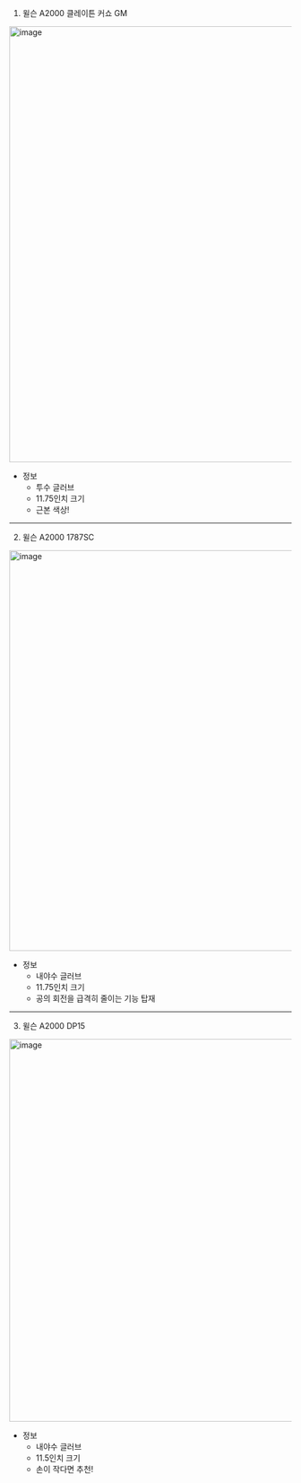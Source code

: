 1. 윌슨 A2000 클레이튼 커쇼 GM
<img width="777" alt="image" src="https://github.com/ryushin01/ro/assets/141554987/94dd6355-5665-41ae-b61f-eb08abd4c14a">

- 정보
    - 투수 글러브
    - 11.75인치 크기
    - 근본 색상!


* * *


2. 윌슨 A2000 1787SC
<img width="714" alt="image" src="https://github.com/ryushin01/ro/assets/141554987/d89f8a4d-0816-4e3d-8a3c-50b9050f3a25">

- 정보
    - 내야수 글러브
    - 11.75인치 크기
    - 공의 회전을 급격히 줄이는 기능 탑재


* * *


3. 윌슨 A2000 DP15
<img width="682" alt="image" src="https://github.com/ryushin01/ro/assets/141554987/f5a0b8ac-4252-4d14-9cfb-50ab5bebcf11">

- 정보
    - 내야수 글러브
    - 11.5인치 크기
    - 손이 작다면 추천!
